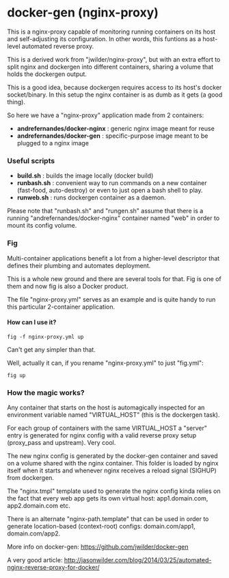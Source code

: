 docker-gen (nginx-proxy)
==========

This is a nginx-proxy capable of monitoring running
containers on its host and self-adjusting its configuration.
In other words, this funtions as a host-level automated
reverse proxy.

This is a derived work from "jwilder/nginx-proxy", but
with an extra effort to split nginx and dockergen into
different containers, sharing a volume that holds the
dockergen output.

This is a good idea, because dockergen requires access
to its host's docker socket/binary. In this setup the
nginx container is as dumb as it gets (a good thing).

So here we have a "nginx-proxy" application made from
2 containers:

* **andrefernandes/docker-nginx** : generic nginx image
meant for reuse
* **andrefernandes/docker-gen** : specific-purpose image
meant to be plugged to a nginx image

### Useful scripts

* **build.sh** : builds the image locally (docker build)
* **runbash.sh** : convenient way to run commands on a new
container (fast-food, auto-destroy) or even to just
open a bash shell to play.
* **runweb.sh** : runs dockergen container as a daemon.

Please note that "runbash.sh" and "rungen.sh" assume that
there is a running "andrefernandes/docker-nginx" container
named "web" in order to mount its config volume.

### Fig

Multi-container applications benefit a lot from a higher-level
descriptor that defines their plumbing and automates deployment.

This is a whole new ground and there are several tools for that.
Fig is one of them and now fig is also a Docker product.

The file "nginx-proxy.yml" serves as an example and is quite
handy to run this particular 2-container application.

#### How can I use it?

    fig -f nginx-proxy.yml up

Can't get any simpler than that.

Well, actually it can, if you rename "nginx-proxy.yml" to just
"fig.yml":

    fig up

### How the magic works?

Any container that starts on the host is automagically
inspected for an environment variable named "VIRTUAL_HOST"
(this is the dockergen task).

For each group of containers with the same VIRTUAL_HOST a
"server" entry is generated for nginx config with a valid
reverse proxy setup (proxy_pass and upstream). Very cool.

The new nginx config is generated by the docker-gen container
and saved on a volume shared with the nginx container. This folder
is loaded by nginx itself when it starts and whenever nginx receives
a reload signal (SIGHUP) from dockergen.

The "nginx.tmpl" template used to generate the nginx config kinda
relies on the fact that every web app gets its own virtual host:
app1.domain.com, app2.domain.com etc.

There is an alternate "nginx-path.template" that can be used in
order to generate location-based (context-root) configs:
domain.com/app1, domain.com/app2.

More info on docker-gen: https://github.com/jwilder/docker-gen

A very good article: http://jasonwilder.com/blog/2014/03/25/automated-nginx-reverse-proxy-for-docker/


